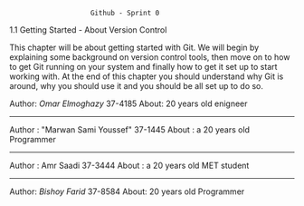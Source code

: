 						Github - Sprint 0




1.1 Getting Started - About Version Control

This chapter will be about getting started with Git. We will begin by explaining some background on version control tools, then move on to how to get Git running on your system and finally how to get it set up to start working with. At the end of this chapter you should understand why Git is around, why you should use it and you should be all set up to do so.








Author: *Omar Elmoghazy* 37-4185
About: 20 years old enigneer

------------------------------------------------------

Author : "Marwan Sami Youssef" 37-1445
About : a 20 years old Programmer

------------------------------------------------------

Author : Amr Saadi 37-3444
About : a 20 years old MET student

------------------------------------------------------

Author: *Bishoy Farid* 37-8584
About: 20 years old Programmer
